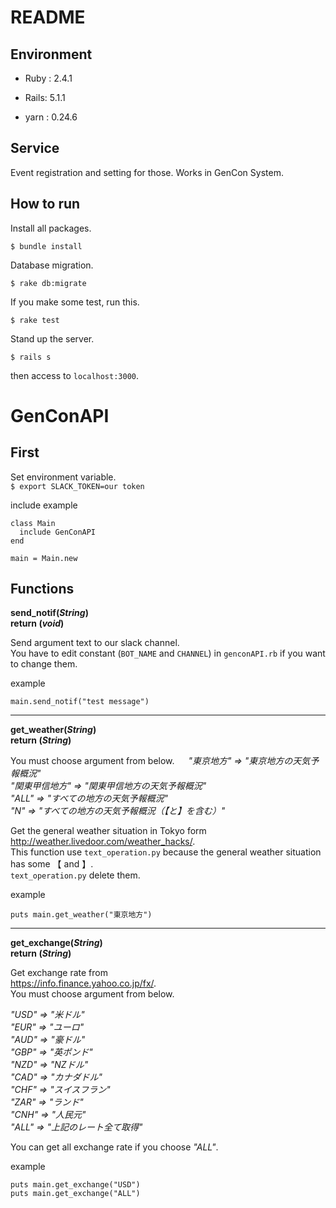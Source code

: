 # README

## Environment

* Ruby : 2.4.1

* Rails: 5.1.1

* yarn : 0.24.6

## Service

Event registration and setting for those. Works in GenCon System.

## How to run

Install all packages.

`$ bundle install`

Database migration.

`$ rake db:migrate`

If you make some test, run this.

`$ rake test`

Stand up the server.

`$ rails s`

then access to `localhost:3000`.

# GenConAPI

## First
Set environment variable.  
`$ export SLACK_TOKEN=our token`

include example  
```
class Main
  include GenConAPI
end

main = Main.new
```  

## Functions
**send_notif(_String_)**  
**return (_void_)**

Send argument text to our slack channel.  
You have to edit constant (`BOT_NAME` and `CHANNEL`) in `genconAPI.rb` if you want to change them.  

example  
```
main.send_notif("test message")
```

***
**get_weather(_String_)**  
**return (_String_)**

You must choose argument from below. 　
*"東京地方" => "東京地方の天気予報概況"*　　　  
*"関東甲信地方" => "関東甲信地方の天気予報概況"*　　  
*"ALL" => "すべての地方の天気予報概況"*　　   
*"N" => "すべての地方の天気予報概況（【と】を含む）"*    
  
  
Get the general weather situation in Tokyo form  
<http://weather.livedoor.com/weather_hacks/>.  
This function use `text_operation.py` because the general weather situation has some 【 and 】.  
`text_operation.py` delete them.  

example
```
puts main.get_weather("東京地方")
```

***
**get_exchange(_String_)**  
**return (_String_)**

Get exchange rate from  
<https://info.finance.yahoo.co.jp/fx/>.  
You must choose argument from below.  

*"USD" => "米ドル"*      
*"EUR" => "ユーロ"*  
*"AUD" => "豪ドル"*  
*"GBP" => "英ポンド"*   
*"NZD" => "NZドル"*  
*"CAD" => "カナダドル"*    
*"CHF" => "スイスフラン"*  
*"ZAR" => "ランド"*  
*"CNH" => "人民元"*　　  
*"ALL" => "上記のレート全て取得"*　　　  

You can get all exchange rate if you choose *"ALL"*.  

example
```
puts main.get_exchange("USD")
puts main.get_exchange("ALL")
```
